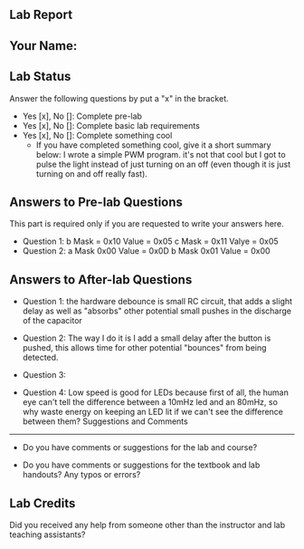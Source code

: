 ##  Lab Report ##

Your Name: 
-----------


Lab Status
-------
Answer the following questions by put a "x" in the bracket.
- Yes [x], No []: Complete pre-lab
- Yes [x], No []: Complete basic lab requirements
- Yes [x], No []: Complete something cool
  - If you have completed something cool, give it a short summary below: 
I wrote a simple PWM program. it's not that cool but I got to pulse the light instead of just turning on an off (even though it is just turning on and off really fast).

Answers to Pre-lab Questions
-------
This part is required only if you are requested to write your answers here. 

* Question 1:
b Mask = 0x10 Value = 0x05
c Mask = 0x11 Valye = 0x05
* Question 2:
a Mask 0x00 Value = 0x0D
b Mask 0x01 Value = 0x00

Answers to After-lab Questions
-------

* Question 1:
the hardware debounce is small RC circuit, that adds a slight delay as well as "absorbs" other potential small pushes in the discharge of the capacitor

* Question 2:
The way I do it is I add a small delay after the button is pushed, this allows time for other potential "bounces" from being detected.

* Question 3:

* Question 4:
Low speed is good for LEDs because first of all, the human eye can't tell the difference between a 10mHz led and an 80mHz, so why waste energy on keeping an
LED lit if we can't see the difference between them? 
Suggestions and Comments
-------

* Do you have comments or suggestions for the lab and course?


* Do you have comments or suggestions for the textbook and lab handouts? Any typos or errors?



Lab Credits
-------
Did you received any help from someone other than the instructor and lab teaching assistants?
